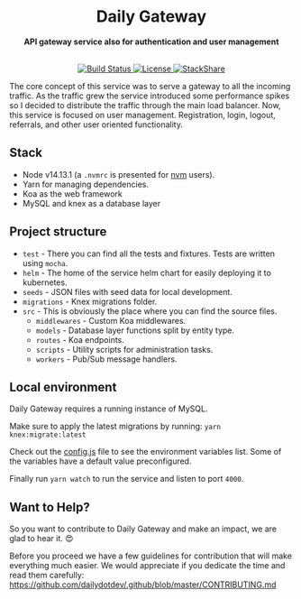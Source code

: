 <div align="center">
  <h1>Daily Gateway</h1>
  <strong>API gateway service also for authentication and user management</strong>
</div>
<br>
<p align="center">
  <a href="https://circleci.com/gh/dailydotdev/daily-gateway">
    <img src="https://img.shields.io/circleci/build/github/dailydotdev/daily-gateway/master.svg" alt="Build Status">
  </a>
  <a href="https://github.com/dailydotdev/daily-gateway/blob/master/LICENSE">
    <img src="https://img.shields.io/github/license/dailydotdev/daily-gateway.svg" alt="License">
  </a>
  <a href="https://stackshare.io/daily/daily">
    <img src="http://img.shields.io/badge/tech-stack-0690fa.svg?style=flat" alt="StackShare">
  </a>
</p>

The core concept of this service was to serve a gateway to all the incoming traffic.
As the traffic grew the service introduced some performance spikes so I decided to distribute the traffic through the main load balancer.
Now, this service is focused on user management. Registration, login, logout, referrals, and other user oriented functionality.

## Stack

* Node v14.13.1 (a `.nvmrc` is presented for [nvm](https://github.com/nvm-sh/nvm) users).
* Yarn for managing dependencies.
* Koa as the web framework
* MySQL and knex as a database layer

## Project structure

* `test` - There you can find all the tests and fixtures. Tests are written using `mocha`.
* `helm` - The home of the service helm chart for easily deploying it to kubernetes.
* `seeds` - JSON files with seed data for local development.
* `migrations` - Knex migrations folder.
* `src` - This is obviously the place where you can find the source files.
  * `middlewares` - Custom Koa middlewares.
  * `models` - Database layer functions split by entity type.
  * `routes` - Koa endpoints.
  * `scripts` - Utility scripts for administration tasks.
  * `workers` - Pub/Sub message handlers. 

## Local environment

Daily Gateway requires a running instance of MySQL.

Make sure to apply the latest migrations by running:
`yarn knex:migrate:latest`

Check out the [config.js](https://github.com/dailydotdev/daily-gateway/blob/master/src/config.js) file to see the environment variables list.
Some of the variables have a default value preconfigured.

Finally run `yarn watch` to run the service and listen to port `4000`.

## Want to Help?

So you want to contribute to Daily Gateway and make an impact, we are glad to hear it. :heart_eyes:

Before you proceed we have a few guidelines for contribution that will make everything much easier.
We would appreciate if you dedicate the time and read them carefully:
https://github.com/dailydotdev/.github/blob/master/CONTRIBUTING.md
